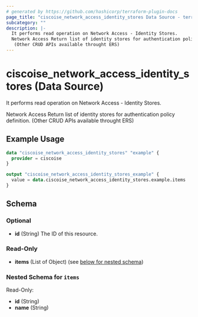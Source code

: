 ```yaml
---
# generated by https://github.com/hashicorp/terraform-plugin-docs
page_title: "ciscoise_network_access_identity_stores Data Source - terraform-provider-ciscoise"
subcategory: ""
description: |-
  It performs read operation on Network Access - Identity Stores.
  Network Access Return list of identity stores for authentication policy definition.
   (Other CRUD APIs available throught ERS)
---
```


# ciscoise_network_access_identity_stores (Data Source)

It performs read operation on Network Access - Identity Stores.

Network Access Return list of identity stores for authentication policy definition.
 (Other CRUD APIs available throught ERS)

## Example Usage

```terraform
data "ciscoise_network_access_identity_stores" "example" {
  provider = ciscoise
}

output "ciscoise_network_access_identity_stores_example" {
  value = data.ciscoise_network_access_identity_stores.example.items
}
```

<!-- schema generated by tfplugindocs -->
## Schema

### Optional

- **id** (String) The ID of this resource.

### Read-Only

- **items** (List of Object) (see [below for nested schema](#nestedatt--items))

<a id="nestedatt--items"></a>
### Nested Schema for `items`

Read-Only:

- **id** (String)
- **name** (String)


